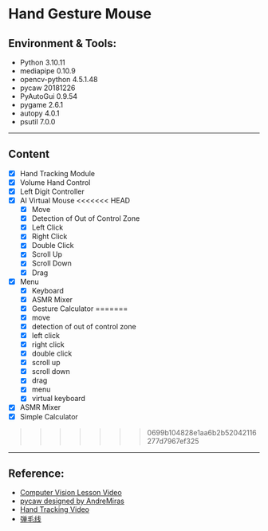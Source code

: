 # Hand Gesture Mouse
## Environment & Tools:    
- Python 3.10.11   
- mediapipe 0.10.9  
- opencv-python 4.5.1.48
- pycaw 20181226
- PyAutoGui 0.9.54
- pygame 2.6.1
- autopy 4.0.1
- psutil 7.0.0

---  
## Content
- [x] Hand Tracking Module   
- [x] Volume Hand Control
- [x] Left Digit Controller
- [x] AI Virtual Mouse
<<<<<<< HEAD
  - [x] Move
  - [x] Detection of Out of Control Zone
  - [x] Left Click
  - [x] Right Click
  - [x] Double Click
  - [x] Scroll Up
  - [x] Scroll Down
  - [x] Drag
- [x] Menu
  - [x] Keyboard
  - [x] ASMR Mixer
  - [x] Gesture Calculator
=======
  - [x] move
  - [x] detection of out of control zone
  - [x] left click
  - [x] right click
  - [x] double click
  - [x] scroll up
  - [x] scroll down
  - [x] drag
  - [x] menu
  - [x] virtual keyboard
- [x] ASMR Mixer
- [x] Simple Calculator
>>>>>>> 0699b104828e1aa6b2b52042116277d7967ef325

---  
## Reference:  
- <a href="https://www.computervision.zone/lessons/complete-video-lesson/">Computer Vision Lesson Video</a>
- <a href="https://github.com/AndreMiras/pycaw">pycaw designed by AndreMiras</a>
- <a href="https://www.bilibili.com/video/BV1GR4y1W7KS/?spm_id_from=333.337.search-card.all.click&vd_source=0af3f3aee70186db0ff8b48dc6b2a415">Hand Tracking Video</a>
- <a href="https://www.xiaohongshu.com/explore/6863f2cd00000000120228af?xsec_token=ABEgNHLEtWZV4sMqvefdnWipkmjfAGHJugaVbc-j24OCo=&xsec_source=pc_user">弹毛线</a>
